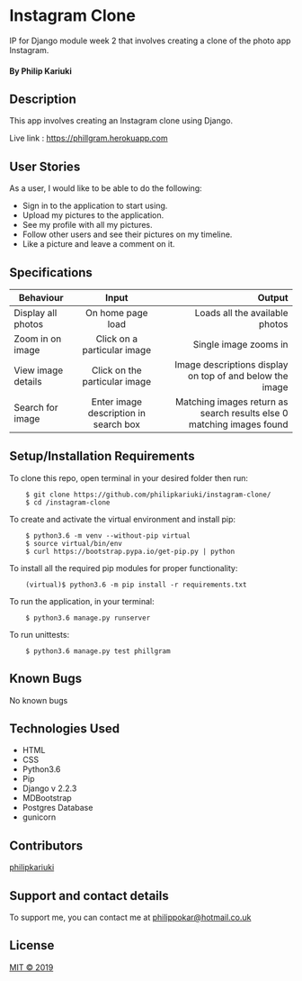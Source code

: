 # Instagram Clone
IP for Django module week 2 that involves creating a clone of the photo app Instagram.

#### By **Philip Kariuki**


## Description
This app involves creating an Instagram clone using Django.

Live link : https://phillgram.herokuapp.com

## User Stories
As a user, I would like to be able to do the following:
* Sign in to the application to start using.
* Upload my pictures to the application.
* See my profile with all my pictures.
* Follow other users and see their pictures on my timeline.
* Like a picture and leave a comment on it.

## Specifications
| Behaviour | Input | Output |
| --------------- | :----------:| --------: |
| Display all photos | On home page load | Loads all the available photos |
| Zoom in on image | Click on a particular image | Single image zooms in |
| View image details | Click on the particular image | Image descriptions display on top of and below the image |
| Search for image | Enter image description in search box | Matching images return as search results else 0 matching images found |


## Setup/Installation Requirements
To clone this repo, open terminal in your desired folder then run:

        $ git clone https://github.com/philipkariuki/instagram-clone/
        $ cd /instagram-clone

To create and activate the virtual environment and install pip:

        $ python3.6 -m venv --without-pip virtual
        $ source virtual/bin/env
        $ curl https://bootstrap.pypa.io/get-pip.py | python


To install all the required pip modules for proper functionality:

        (virtual)$ python3.6 -m pip install -r requirements.txt

To run the application, in your terminal:

        $ python3.6 manage.py runserver
        
To run unittests:

        $ python3.6 manage.py test phillgram

## Known Bugs

No known bugs

## Technologies Used

* HTML
* CSS
* Python3.6
* Pip
* Django v 2.2.3
* MDBootstrap
* Postgres Database
* gunicorn


## Contributors
<a href="https://github.com/philipkariuki">philipkariuki</a>

## Support and contact details
To support me, you can contact me at <a href="https://www.gmail.com">philippokar@hotmail.co.uk</a>

## License
[MIT © 2019](https://github.com/philipkariuki/instagram-clone/blob/master/LICENSE)

